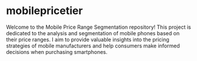 # mobilepricetier
Welcome to the Mobile Price Range Segmentation repository! This project is dedicated to the analysis and segmentation of mobile phones based on their price ranges. I aim to provide valuable insights into the pricing strategies of mobile manufacturers and help consumers make informed decisions when purchasing smartphones.
